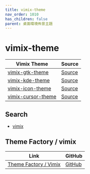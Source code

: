```yaml
---
title: vimix-theme
nav_order: 1010
has_children: false
parent: 桌面環境佈景主題
---
```



# vimix-theme

| Vimix Theme | Source |
| --- | --- |
| [vimix-gtk-theme](https://samwhelp.github.io/note-about-theme/read/desktop-theme/gtk-theme/vimix-gtk-theme.html) | [Source](https://github.com/vinceliuice/vimix-gtk-themes) |
| [vimix-kde-theme](https://samwhelp.github.io/note-about-theme/read/desktop-theme/kde-theme/vimix-kde-theme.html) | [Source](https://github.com/vinceliuice/vimix-kde) |
| [vimix-icon-theme](https://samwhelp.github.io/note-about-theme/read/desktop-theme/icon-theme/vimix-icon-theme.html) | [Source](https://github.com/vinceliuice/vimix-icon-theme) |
| [vimix-cursor-theme](https://samwhelp.github.io/note-about-theme/read/desktop-theme/cursor-theme/vimix-cursor-theme.html) | [Source](https://github.com/vinceliuice/Vimix-cursors) |


## Search

* [vimix](https://github.com/vinceliuice?tab=repositories&q=vimix)


## Theme Factory / vimix

| Link | GitHub |
| ---- | ------ |
| [Theme Factory / Vimix](https://samwhelp.github.io/theme-factory-vimix/) | [GitHub](https://github.com/samwhelp/theme-factory-vimix) |
